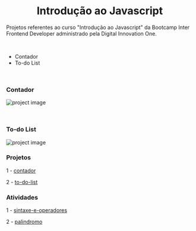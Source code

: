 <h1 align="center">Introdução ao Javascript</h1>

Projetos referentes ao curso "Introdução ao Javascript" da Bootcamp Inter Frontend Developer administrado pela Digital Innovation One.

<br>

- Contador
- To-do List

<br>

### Contador

![project image](contador/image/projectImage.png)

<br>

### To-do List

![project image](to-do-list/image/todoImage.png)

### Projetos

1 - [contador](contador)

2 - [to-do-list](to-do-list)

### Atividades

1 - [sintaxe-e-operadores](sintaxe-e-operadores)

2 - [palindromo](palindromo)
